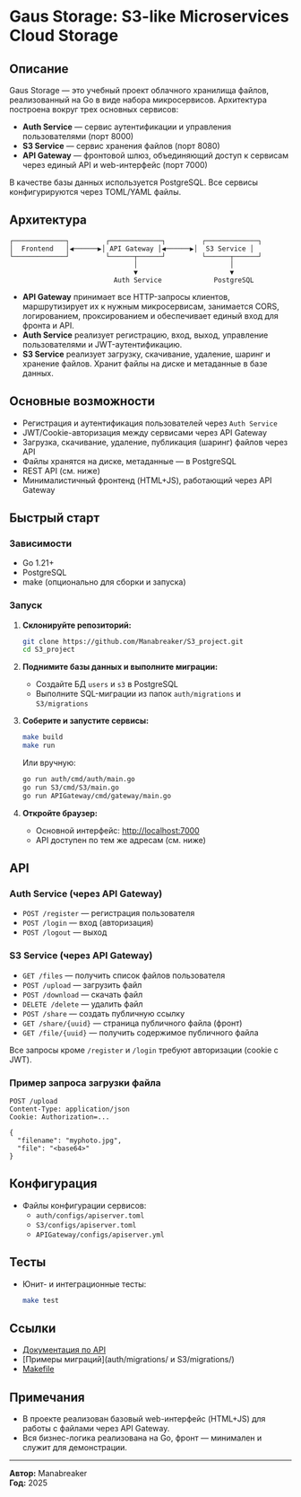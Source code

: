 # Gaus Storage: S3-like Microservices Cloud Storage

## Описание

Gaus Storage — это учебный проект облачного хранилища файлов, реализованный на Go в виде набора микросервисов. Архитектура построена вокруг трех основных сервисов:

- **Auth Service** — сервис аутентификации и управления пользователями (порт 8000)
- **S3 Service** — сервис хранения файлов (порт 8080)
- **API Gateway** — фронтовой шлюз, объединяющий доступ к сервисам через единый API и web-интерфейс (порт 7000)

В качестве базы данных используется PostgreSQL. Все сервисы конфигурируются через TOML/YAML файлы.

## Архитектура

```
┌─────────────┐         ┌─────────────┐         ┌─────────────┐
│  Frontend   │◀──────▶│ API Gateway │◀──────▶│  S3 Service │
└─────────────┘         └──────┬──────┘         └──────┬──────┘
                               │                       │
                               ▼                       ▼
                          Auth Service             PostgreSQL
```

- **API Gateway** принимает все HTTP-запросы клиентов, маршрутизирует их к нужным микросервисам, занимается CORS, логированием, проксированием и обеспечивает единый вход для фронта и API.
- **Auth Service** реализует регистрацию, вход, выход, управление пользователями и JWT-аутентификацию.
- **S3 Service** реализует загрузку, скачивание, удаление, шаринг и хранение файлов. Хранит файлы на диске и метаданные в базе данных.

## Основные возможности

- Регистрация и аутентификация пользователей через `Auth Service`
- JWT/Cookie-авторизация между сервисами через API Gateway
- Загрузка, скачивание, удаление, публикация (шаринг) файлов через API
- Файлы хранятся на диске, метаданные — в PostgreSQL
- REST API (см. ниже)
- Минималистичный фронтенд (HTML+JS), работающий через API Gateway

## Быстрый старт

### Зависимости

- Go 1.21+
- PostgreSQL
- make (опционально для сборки и запуска)

### Запуск

1. **Склонируйте репозиторий:**
    ```sh
    git clone https://github.com/Manabreaker/S3_project.git
    cd S3_project
    ```

2. **Поднимите базы данных и выполните миграции:**
    - Создайте БД `users` и `s3` в PostgreSQL
    - Выполните SQL-миграции из папок `auth/migrations` и `S3/migrations`

3. **Соберите и запустите сервисы:**
    ```sh
    make build
    make run
    ```
    Или вручную:
    ```sh
    go run auth/cmd/auth/main.go
    go run S3/cmd/S3/main.go
    go run APIGateway/cmd/gateway/main.go
    ```

4. **Откройте браузер:**
    - Основной интерфейс: [http://localhost:7000](http://localhost:7000)
    - API доступен по тем же адресам (см. ниже)

## API

### Auth Service (через API Gateway)

- `POST /register` — регистрация пользователя
- `POST /login` — вход (авторизация)
- `POST /logout` — выход

### S3 Service (через API Gateway)

- `GET /files` — получить список файлов пользователя
- `POST /upload` — загрузить файл
- `POST /download` — скачать файл
- `DELETE /delete` — удалить файл
- `POST /share` — создать публичную ссылку
- `GET /share/{uuid}` — страница публичного файла (фронт)
- `GET /file/{uuid}` — получить содержимое публичного файла

Все запросы кроме `/register` и `/login` требуют авторизации (cookie с JWT).

### Пример запроса загрузки файла

```http
POST /upload
Content-Type: application/json
Cookie: Authorization=...

{
  "filename": "myphoto.jpg",
  "file": "<base64>"
}
```

## Конфигурация

- Файлы конфигурации сервисов:  
  - `auth/configs/apiserver.toml`
  - `S3/configs/apiserver.toml`
  - `APIGateway/configs/apiserver.yml`

## Тесты

- Юнит- и интеграционные тесты:  
  ```sh
  make test
  ```

## Ссылки

- [Документация по API](https://github.com/Manabreaker/go_s3/blob/main/API_Docs)
- [Примеры миграций](auth/migrations/ и S3/migrations/)
- [Makefile](Makefile)

## Примечания

- В проекте реализован базовый web-интерфейс (HTML+JS) для работы с файлами через API Gateway.  
- Вся бизнес-логика реализована на Go, фронт — минимален и служит для демонстрации.

---

**Автор:** Manabreaker  
**Год:** 2025
